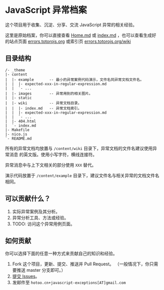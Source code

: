 
# JavaScript 异常档案

这个项目用于收集、沉淀、分享、交流 JavaScript 异常的相关经验。

这里是原始档案，你可以直接查看 [Home.md](content/index.md) 或
[index.md](content/wiki/index.md) ，也可以查看生成好的站点页面
[errors.totorojs.org](http://errors.totorojs.org/) 或索引页
[errors.totorojs.org/wiki](http://errors.totorojs.org/wiki/)

## 目录结构

```
/- _theme
|- content
|  |- example       -- 最小的异常案例代码演示，文件名同异常文档文件名。
|  |  |- expected-xxx-in-regular-expression.md
|  |  `- ...
|  |- images        -- 异常用到的相关图片。
|  |- static
|  |- wiki          -- 异常文档目录。
|  |  |- index.md   -- 异常文档索引。
|  |  |- expected-xxx-in-regular-expression.md
|  |  `- ...
|  |- 404.html
|  `- index.md
|- Makefile
|- nico.js
`- README.md
```

所有的异常文档均放置与 `/content/wiki` 目录下，异常文档的文件名建议使用异常消息
的英文版。使用小写字符，横线连接符。

异常消息中与上下文相关的部分使用 `XXX` 替代。

演示代码放置于 `/content/example` 目录下，建议文件名与相关异常的文档文件名相同。

## 可以贡献什么？

1. 实际异常案例及其分析。
2. 异常分析工具、方法或经验。
3. TODO: 访问这个异常用例页面。

## 如何贡献

你可以选择下面的任意一种方式来贡献自己的知识和经验。

1. Fork 这个项目，更新、提交、推送并 Pull Request。
    （一般情况下，你只需要推送 master 分支即可。）
2. [提交 Issues](https://github.com/saijs/wiki/issues/new)。
3. 发邮件至 `hotoo.cn+javascript-exceptions[AT]gmail.com`
